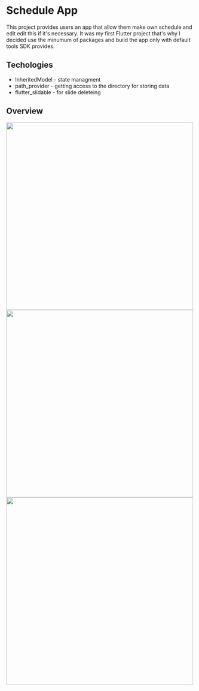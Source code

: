 # Schedule App

This project provides users an app that allow them make own schedule and edit edit this if it's necessary. It was my first Flutter project that's why I decided use the minumum of packages and build the app only with default tools SDK provides.

## Techologies
- InheritedModel - state managment
- path_provider - getting access to the directory for storing data
- flutter_slidable - for slide deleteing
## Overview 
<img src="https://github.com/Max-Size/schedule_app/assets/125485047/cd46301e-c84b-4507-a570-775cfbd64575" width="500"/>
<img src="https://github.com/Max-Size/schedule_app/assets/125485047/bcff539b-daee-438b-9bbe-6846b6c04e6b" width="500"/>
<img src="https://github.com/Max-Size/schedule_app/assets/125485047/19597e05-fa2e-486b-8ec7-f4b73a537b20" width="500"/>

